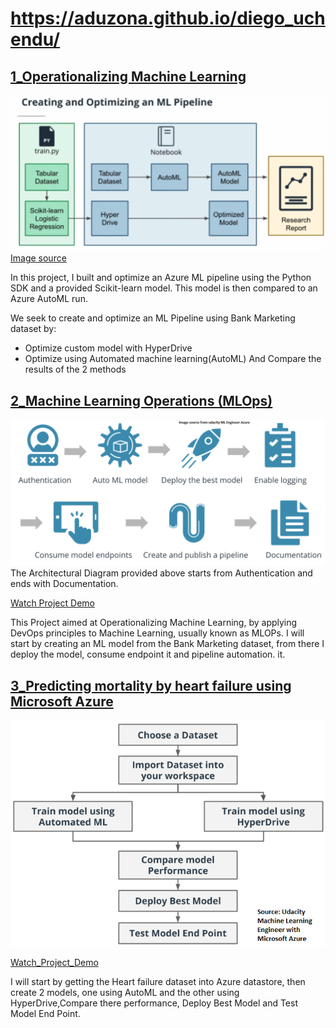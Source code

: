 # https://aduzona.github.io/diego_uchendu/

## [1_Operationalizing Machine Learning](https://github.com/Aduzona/Microsoft-Azure-ML-Projects/blob/master/1_Optimizing_an_ML_Pipeline_in_Azure)

![Creating and Optimizing an ML Pipeline](https://github.com/Aduzona/Microsoft-Azure-ML-Projects/blob/master/1_Optimizing_an_ML_Pipeline_in_Azure/Creating_Optimize_ML_Pipeline.png)
[Image source](udacity.com)

In this project, I built and optimize an Azure ML pipeline using the Python SDK and a provided Scikit-learn model. This model is then compared to an Azure AutoML run.

We seek to create and optimize an ML Pipeline using Bank Marketing dataset by:

* Optimize custom model with HyperDrive
* Optimize using Automated machine learning(AutoML)
And Compare the results of the 2 methods

## [2_Machine Learning Operations (MLOps)](https://github.com/Aduzona/Microsoft-Azure-ML-Projects/tree/master/2_Operationalizing_Machine_Learning)

![Architectural Diagram](https://github.com/Aduzona/Microsoft-Azure-ML-Projects/blob/master/2_Operationalizing_Machine_Learning/screenshots/1_Project_Flow.png)
The Architectural Diagram provided above starts from Authentication and ends with Documentation.

[Watch Project Demo](https://youtu.be/7dhdi-XTauE)

This Project aimed at Operationalizing Machine Learning, by applying DevOps principles to Machine Learning, usually known as MLOPs. I will start by creating an ML model from the Bank Marketing dataset, from there I deploy the model, consume endpoint it and pipeline automation. it. 



## [3_Predicting mortality by heart failure using Microsoft Azure](https://github.com/Aduzona/Microsoft-Azure-ML-Projects/tree/master/3_Capstone_Project_Azure_ML_Engineer)

![Project Flow](https://github.com/Aduzona/Microsoft-Azure-ML-Projects/blob/master/3_Capstone_Project_Azure_ML_Engineer/images/0_capstone-diagram.png)

[Watch_Project_Demo](https://youtu.be/FyO7d5RUqPw)

I will start by getting the Heart failure dataset into Azure datastore, then create 2 models, one using AutoML and the other using HyperDrive,Compare there performance, Deploy Best Model and Test Model End Point.


